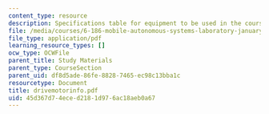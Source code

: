 ```yaml
---
content_type: resource
description: Specifications table for equipment to be used in the course.
file: /media/courses/6-186-mobile-autonomous-systems-laboratory-january-iap-2005/45d367d74eced2181d976ac18aeb0a67_drivemotorinfo.pdf
file_type: application/pdf
learning_resource_types: []
ocw_type: OCWFile
parent_title: Study Materials
parent_type: CourseSection
parent_uid: df8d5ade-86fe-8828-7465-ec98c13bba1c
resourcetype: Document
title: drivemotorinfo.pdf
uid: 45d367d7-4ece-d218-1d97-6ac18aeb0a67
---
```

